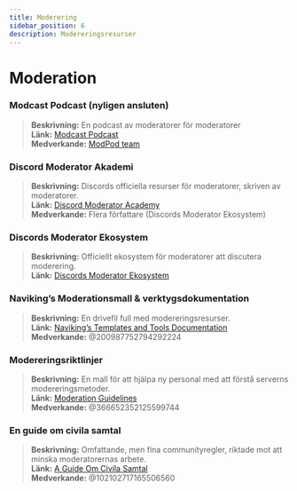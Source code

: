 ```yaml
---
title: Moderering
sidebar_position: 6
description: Modereringsresurser
---
```


# Moderation

### **Modcast Podcast** (nyligen ansluten)
> __Beskrivning:__ En podcast av moderatorer för moderatorer   <br/>
__Länk:__ [Modcast Podcast](https://modcast.network/)   <br/>
__Medverkande:__ [ModPod team](https://modcast.network/meet-the-team/) 

### **Discord Moderator Akademi**
> __Beskrivning:__ Discords officiella resurser för moderatorer, skriven av moderatorer.   <br/>
__Länk:__ [Discord Moderator Academy](https://dis.gd/moderation)   <br/>
__Medverkande:__ Flera författare (Discords Moderator Ekosystem)

### **Discords Moderator Ekosystem** 
> __Beskrivning:__ Officiellt ekosystem för moderatorer att discutera moderering.   <br/>
__Länk:__ [Discords Moderator Ekosystem](https://discord.com/blog/announcing-the-discord-moderator-academy-exam)

### **Naviking’s Moderationsmall & verktygsdokumentation**
> __Beskrivning:__ En drivefil full med modereringsresurser.   <br/>
__Länk:__ [Naviking’s Templates and Tools Documentation](https://drive.google.com/drive/folders/1vqdEEBqqCftZgMTkgqK8sKzxtdMANu4U)   <br/>
__Medverkande:__ @200987752794292224

### **Modereringsriktlinjer**
> __Beskrivning:__ En mall för att hjälpa ny personal med att förstå serverns modereringsmetoder.   <br/>
__Länk:__ [Moderation Guidelines](https://staff-guidelines.super.site/)   <br/>
__Medverkande:__ @366652352125599744

### **En guide om civila samtal**
> __Beskrivning:__ Omfattande, men fina communityregler, riktade mot att minska moderatorernas arbete.   <br/>
__Länk:__ [A Guide Om Civila Samtal](https://conversation.guide/)   <br/>
__Medverkande:__ @102102717165506560
